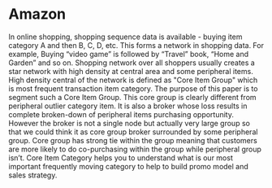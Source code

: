 # Amazon
In online shopping, shopping sequence data is available - buying item category A and then B, C, D, etc.
This forms a network in shopping data. For example, Buying “video game” is followed by “Travel” book, “Home and Garden” and so on.  Shopping network over all shoppers usually creates a star network with high density
at central area and some peripheral items. High density central of the network is defined as "Core Item Group" which is most frequent transaction item category. The purpose of this paper is to segment such a Core Item Group. This core group is
clearly different from peripheral outlier category item. It is also a broker whose loss results in complete broken-down of peripheral items purchasing opportunity. However the broker is not a single node but actually very large group so that we could think it as core group broker surrounded by some peripheral group. Core group has strong tie within the group meaning that customers are
more likely to do co-purchasing within the group while peripheral group isn’t. Core Item Category helps you to
understand what is our most important frequently moving category to help to build promo model and sales strategy.
